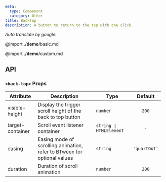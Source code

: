 ```yaml
meta:
  type: Component
  category: Other
title: BackTop
description: A button to return to the top with one click.
```

_Auto translate by google._

@import ./**demo**/basic.md

@import ./**demo**/custom.md

## API

### `<back-top>` Props

| Attribute        | Description                                                                                                      | Type                    |   Default    |
| ---------------- | ---------------------------------------------------------------------------------------------------------------- | ----------------------- | :----------: |
| visible-height   | Display the trigger scroll height of the back to top button                                                      | `number`                |    `200`     |
| target-container | Scroll event listener container                                                                                  | `string \| HTMLElement` |     `-`      |
| easing           | Easing mode of scrolling animation, refer to [BTween](https://github.com/PengJiyuan/b-tween) for optional values | `string`                | `'quartOut'` |
| duration         | Duration of scroll animation                                                                                     | `number`                |    `200`     |
